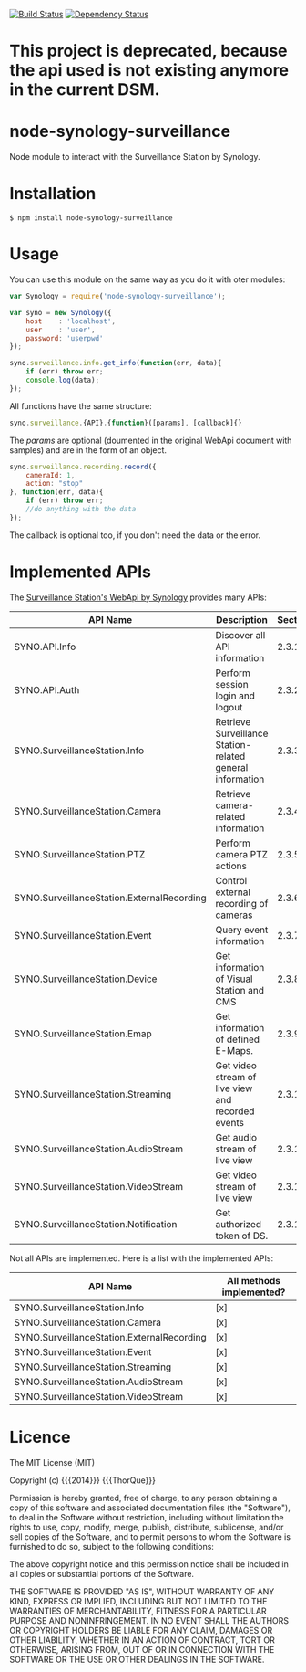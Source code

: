 
[![Build Status](https://travis-ci.org/thorque/node-synology-surveillance.svg?branch=master)](https://travis-ci.org/thorque/node-synology-surveillance)
[![Dependency Status](https://gemnasium.com/thorque/node-synology-surveillance.svg)](https://gemnasium.com/thorque/node-synology-surveillance)

This project is deprecated, because the api used is not existing anymore in the current DSM.
===


node-synology-surveillance
===

Node module to interact with the Surveillance Station by Synology.

# Installation

    $ npm install node-synology-surveillance

# Usage

You can use this module on the same way as you do it with oter modules:

```javascript
var Synology = require('node-synology-surveillance');

var syno = new Synology({
    host    : 'localhost',
    user    : 'user',
    password: 'userpwd'
});

syno.surveillance.info.get_info(function(err, data){
    if (err) throw err;
    console.log(data);
});
```

All functions have the same structure:

```javascript
syno.surveillance.{API}.{function}([params], [callback]{}
```

The *params* are optional (doumented in the original WebApi document with samples) and are in the form of an object.

```javascript
syno.surveillance.recording.record({
    cameraId: 1,
    action: "stop"
}, function(err, data){
    if (err) throw err;
    //do anything with the data
});
```

The callback is optional too, if you don't need the data or the error.

# Implemented APIs

The [Surveillance Station's WebApi by Synology](http://www.synology.com/en-global/support/surveillance_station_web_api) 
provides many APIs:
 
 API Name | Description | Section 
 -------- | ----------- | ------- 
 SYNO.API.Info | Discover all API information | 2.3.1
 SYNO.API.Auth | Perform session login and logout | 2.3.2
 SYNO.SurveillanceStation.Info | Retrieve Surveillance Station-related general information | 2.3.3
 SYNO.SurveillanceStation.Camera | Retrieve camera-related information | 2.3.4
 SYNO.SurveillanceStation.PTZ | Perform camera PTZ actions | 2.3.5
 SYNO.SurveillanceStation.ExternalRecording | Control external recording of cameras | 2.3.6
 SYNO.SurveillanceStation.Event | Query event information | 2.3.7
 SYNO.SurveillanceStation.Device | Get information of Visual Station and CMS | 2.3.8
 SYNO.SurveillanceStation.Emap | Get information of defined E-Maps. | 2.3.9
 SYNO.SurveillanceStation.Streaming | Get video stream of live view and recorded events | 2.3.10
 SYNO.SurveillanceStation.AudioStream | Get audio stream of live view | 2.3.11
 SYNO.SurveillanceStation.VideoStream | Get video stream of live view | 2.3.12
 SYNO.SurveillanceStation.Notification | Get authorized token of DS. | 2.3.13
 
 Not all APIs are implemented. Here is a list with the implemented APIs:
 
 API Name | All methods implemented?
 -------- | ------------------------
 SYNO.SurveillanceStation.Info | [x]
 SYNO.SurveillanceStation.Camera | [x]
 SYNO.SurveillanceStation.ExternalRecording | [x]
 SYNO.SurveillanceStation.Event | [x]
 SYNO.SurveillanceStation.Streaming | [x]
 SYNO.SurveillanceStation.AudioStream | [x]
 SYNO.SurveillanceStation.VideoStream | [x]

# Licence
The MIT License (MIT)

Copyright (c) {{{2014}}} {{{ThorQue}}}

Permission is hereby granted, free of charge, to any person obtaining a copy
of this software and associated documentation files (the "Software"), to deal
in the Software without restriction, including without limitation the rights
to use, copy, modify, merge, publish, distribute, sublicense, and/or sell
copies of the Software, and to permit persons to whom the Software is
furnished to do so, subject to the following conditions:

The above copyright notice and this permission notice shall be included in all
copies or substantial portions of the Software.

THE SOFTWARE IS PROVIDED "AS IS", WITHOUT WARRANTY OF ANY KIND, EXPRESS OR
IMPLIED, INCLUDING BUT NOT LIMITED TO THE WARRANTIES OF MERCHANTABILITY,
FITNESS FOR A PARTICULAR PURPOSE AND NONINFRINGEMENT. IN NO EVENT SHALL THE
AUTHORS OR COPYRIGHT HOLDERS BE LIABLE FOR ANY CLAIM, DAMAGES OR OTHER
LIABILITY, WHETHER IN AN ACTION OF CONTRACT, TORT OR OTHERWISE, ARISING FROM,
OUT OF OR IN CONNECTION WITH THE SOFTWARE OR THE USE OR OTHER DEALINGS IN THE
SOFTWARE.
